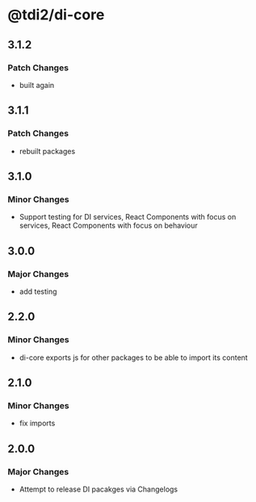 # @tdi2/di-core

## 3.1.2

### Patch Changes

- built again

## 3.1.1

### Patch Changes

- rebuilt packages

## 3.1.0

### Minor Changes

- Support testing for DI services, React Components with focus on services, React Components with focus on behaviour

## 3.0.0

### Major Changes

- add testing

## 2.2.0

### Minor Changes

- di-core exports js for other packages to be able to import its content

## 2.1.0

### Minor Changes

- fix imports

## 2.0.0

### Major Changes

- Attempt to release DI pacakges via Changelogs
